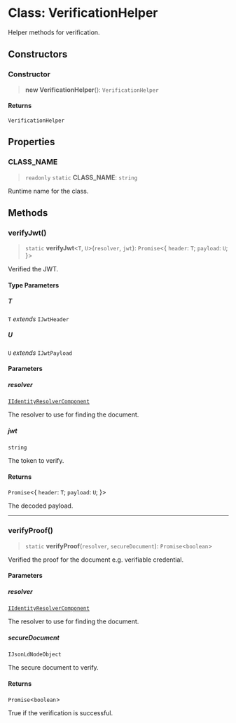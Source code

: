 # Class: VerificationHelper

Helper methods for verification.

## Constructors

### Constructor

> **new VerificationHelper**(): `VerificationHelper`

#### Returns

`VerificationHelper`

## Properties

### CLASS\_NAME

> `readonly` `static` **CLASS\_NAME**: `string`

Runtime name for the class.

## Methods

### verifyJwt()

> `static` **verifyJwt**\<`T`, `U`\>(`resolver`, `jwt`): `Promise`\<\{ `header`: `T`; `payload`: `U`; \}\>

Verified the JWT.

#### Type Parameters

##### T

`T` *extends* `IJwtHeader`

##### U

`U` *extends* `IJwtPayload`

#### Parameters

##### resolver

[`IIdentityResolverComponent`](../interfaces/IIdentityResolverComponent.md)

The resolver to use for finding the document.

##### jwt

`string`

The token to verify.

#### Returns

`Promise`\<\{ `header`: `T`; `payload`: `U`; \}\>

The decoded payload.

***

### verifyProof()

> `static` **verifyProof**(`resolver`, `secureDocument`): `Promise`\<`boolean`\>

Verified the proof for the document e.g. verifiable credential.

#### Parameters

##### resolver

[`IIdentityResolverComponent`](../interfaces/IIdentityResolverComponent.md)

The resolver to use for finding the document.

##### secureDocument

`IJsonLdNodeObject`

The secure document to verify.

#### Returns

`Promise`\<`boolean`\>

True if the verification is successful.
